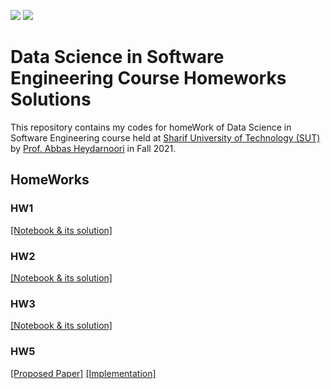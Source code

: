 ![](https://img.shields.io/github/license/PouyaKhn/DS4SE)
![](https://img.shields.io/github/repo-size/PouyaKhn/DS4SE)

# Data Science in Software Engineering Course Homeworks Solutions
This repository contains my codes for homeWork of Data Science in Software Engineering course held at [Sharif University of Technology (SUT)](https://en.sharif.edu/) by [Prof. Abbas Heydarnoori](https://scholar.google.com/citations?user=s5vgK3kAAAAJ&hl=en) in Fall 2021.

## HomeWorks

### HW1

[[Notebook & its solution]](HW/HW1/HW1.ipynb)

### HW2

[[Notebook & its solution]](HW/HW2/HW2.ipynb)

### HW3

[[Notebook & its solution]](HW/HW3/HW3.ipynb)

### HW5

[[Proposed Paper]](HW/HW5/HW5.pdf) [[Implementation]](HW/HW5/Implementation)
